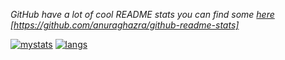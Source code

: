 *GitHub have a lot of cool README stats you can find some [here](https://github.com/anuraghazra/github-readme-stats) [https://github.com/anuraghazra/github-readme-stats]*

[![mystats](https://github-readme-stats.vercel.app/api?username=Error-Cezar&theme=algolia&hide=stars,issues)][mystats]
[![langs](https://github-readme-stats.vercel.app/api/top-langs/?username=Error-Cezar&layout=compact&theme=algolia&langs_count=4)][langs]

[discord]: https://discord.com/users/362991657236561923
[mystats]: https://github.com/Error-Cezar

<!-- check anuraghazra repo, they did an amazing work ! -->
[langs]: https://github.com/anuraghazra/github-readme-stats
